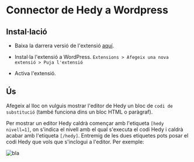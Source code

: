 # Connector de Hedy a Wordpress

## Instal·lació 

+ Baixa la darrera versió  de l'extensió [aquí](https://github.com/aniollidon/hedy-on-wordpress/releases).

+ Instal·la l'extensió a WordPress. `Extensions > Afegeix una nova extensió > Puja l'extensió`

+ Activa l'extensió.

## Ús

Afegeix al lloc on vulguis mostrar l'editor de Hedy un bloc de `codi de substitució` (també funciona dins un bloc HTML o paràgraf).

Per mostrar un editor Hedy caldrà començar amb l'etiqueta `[hedy nivell=1]`, on s'indica el nivell amb el qual s'executa el codi Hedy i caldrà acabar amb l'etiqueta `[/hedy]`. Entremig de les dues etiquetes pots posar el codi Hedy que vols que s'inclogui a l'editor. Per exemple:

![bla](https://i.imgur.com/4SveYt3.png)
